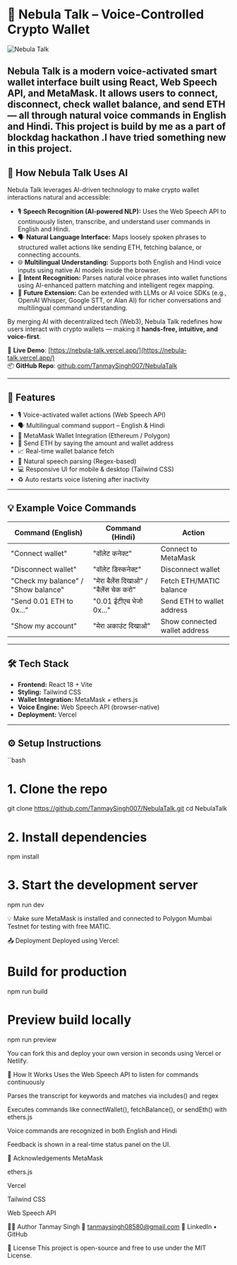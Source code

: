 # 🌌 Nebula Talk – Voice-Controlled Crypto Wallet

![Nebula Talk](https://img.shields.io/badge/Powered%20By-Voice%20%26%20Blockchain-blueviolet?style=for-the-badge)

Nebula Talk is a modern voice-activated smart wallet interface built using React, Web Speech API, and MetaMask. It allows users to **connect, disconnect, check wallet balance, and send ETH** — all through **natural voice commands** in **English and Hindi**.
This project is build by me as a part of blockdag hackathon .I have tried something new in this project.
---

## 🤖 How Nebula Talk Uses AI

Nebula Talk leverages AI-driven technology to make crypto wallet interactions natural and accessible:

- 🎙️ **Speech Recognition (AI-powered NLP):** Uses the Web Speech API to continuously listen, transcribe, and understand user commands in English and Hindi.
- 🗣️ **Natural Language Interface:** Maps loosely spoken phrases to structured wallet actions like sending ETH, fetching balance, or connecting accounts.
- 🌐 **Multilingual Understanding:** Supports both English and Hindi voice inputs using native AI models inside the browser.
- 🧠 **Intent Recognition:** Parses natural voice phrases into wallet functions using AI-enhanced pattern matching and intelligent regex mapping.
- 🚀 **Future Extension:** Can be extended with LLMs or AI voice SDKs (e.g., OpenAI Whisper, Google STT, or Alan AI) for richer conversations and multilingual command understanding.

By merging AI with decentralized tech (Web3), Nebula Talk redefines how users interact with crypto wallets — making it **hands-free, intuitive, and voice-first**.

🚀 **Live Demo**: [https://nebula-talk.vercel.app/](https://nebula-talk.vercel.app/)  
📦 **GitHub Repo**: [github.com/TanmaySingh007/NebulaTalk](https://github.com/TanmaySingh007/NebulaTalk)

---

## 📌 Features

- 🎙️ Voice-activated wallet actions (Web Speech API)
- 🗣️ Multilingual command support – English & Hindi
- 🔐 MetaMask Wallet Integration (Ethereum / Polygon)
- 💸 Send ETH by saying the amount and wallet address
- 📈 Real-time wallet balance fetch
- 🧠 Natural speech parsing (Regex-based)
- 💻 Responsive UI for mobile & desktop (Tailwind CSS)
- ♻️ Auto restarts voice listening after inactivity

---

## 💡 Example Voice Commands

| Command (English)                     | Command (Hindi)                        | Action                          |
|--------------------------------------|----------------------------------------|---------------------------------|
| "Connect wallet"                     | "वॉलेट कनेक्ट"                          | Connect to MetaMask             |
| "Disconnect wallet"                  | "वॉलेट डिस्कनेक्ट"                     | Disconnect wallet               |
| "Check my balance" / "Show balance"  | "मेरा बैलेंस दिखाओ" / "बैलेंस चेक करो" | Fetch ETH/MATIC balance         |
| "Send 0.01 ETH to 0x..."             | "0.01 ईटीएच भेजो 0x..."                 | Send ETH to wallet address      |
| "Show my account"                    | "मेरा अकाउंट दिखाओ"                    | Show connected wallet address   |

---

## 🛠 Tech Stack

- **Frontend:** React 18 + Vite
- **Styling:** Tailwind CSS
- **Wallet Integration:** MetaMask + ethers.js
- **Voice Engine:** Web Speech API (browser-native)
- **Deployment:** Vercel

---

## ⚙️ Setup Instructions

``bash
# 1. Clone the repo
git clone https://github.com/TanmaySingh007/NebulaTalk.git
cd NebulaTalk

# 2. Install dependencies
npm install

# 3. Start the development server
npm run dev

💡 Make sure MetaMask is installed and connected to Polygon Mumbai Testnet for testing with free MATIC.

📤 Deployment
Deployed using Vercel:
# Build for production
npm run build

# Preview build locally
npm run preview

You can fork this and deploy your own version in seconds using Vercel or Netlify.

🧠 How It Works
Uses the Web Speech API to listen for commands continuously

Parses the transcript for keywords and matches via includes() and regex

Executes commands like connectWallet(), fetchBalance(), or sendEth() with ethers.js

Voice commands are recognized in both English and Hindi

Feedback is shown in a real-time status panel on the UI.

🤝 Acknowledgements
MetaMask

ethers.js

Vercel

Tailwind CSS

Web Speech API

👨‍💻 Author
Tanmay Singh
📧 tanmaysingh08580@gmail.com
🔗 LinkedIn • GitHub

📃 License
This project is open-source and free to use under the MIT License.

